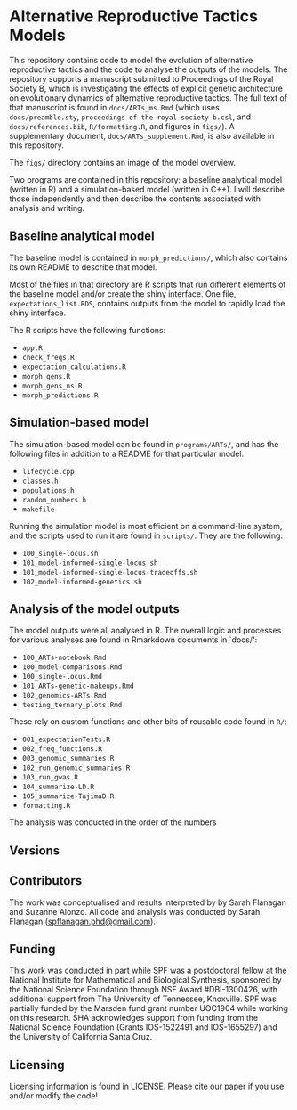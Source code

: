 # Alternative Reproductive Tactics Models

This repository contains code to model the evolution of alternative reproductive tactics and the code to analyse the outputs of the models.
The repository supports a manuscript submitted to Proceedings of the Royal Society B, which is investigating the effects of explicit genetic architecture on evolutionary dynamics of alternative reproductive tactics. 
The full text of that manuscript is found in `docs/ARTs_ms.Rmd` (which uses `docs/preamble.sty`, `proceedings-of-the-royal-society-b.csl`, and `docs/references.bib`, `R/formatting.R`, and figures in `figs/`). 
A supplementary document, `docs/ARTs_supplement.Rmd`, is also available in this repository.

The `figs/` directory contains an image of the model overview.

Two programs are contained in this repository: a baseline analytical model (written in R) and a simulation-based model (written in C++). I will describe those independently and then describe the contents associated with analysis and writing.

## Baseline analytical model

The baseline model is contained in `morph_predictions/`, which also contains its own README to describe that model. 

Most of the files in that directory are R scripts that run different elements of the baseline model and/or create the shiny interface. One file, `expectations_list.RDS`, contains outputs from the model to rapidly load the shiny interface.

The R scripts have the following functions:

- `app.R`
- `check_freqs.R`
- `expectation_calculations.R`
- `morph_gens.R`
- `morph_gens_ns.R`
- `morph_predictions.R`

## Simulation-based model

The simulation-based model can be found in `programs/ARTs/`, and has the following files in addition to a README for that particular model:

- `lifecycle.cpp`
- `classes.h`
- `populations.h`
- `random_numbers.h`
- `makefile`

Running the simulation model is most efficient on a command-line system, and the scripts used to run it are found in `scripts/`. They are the following:

- `100_single-locus.sh`
- `101_model-informed-single-locus.sh`
- `101_model-informed-single-locus-tradeoffs.sh`
- `102_model-informed-genetics.sh`

## Analysis of the model outputs

The model outputs were all analysed in R. The overall logic and processes for various analyses are found in Rmarkdown documents in `docs/':

- `100_ARTs-notebook.Rmd`
- `100_model-comparisons.Rmd`
- `100_single-locus.Rmd`
- `101_ARTs-genetic-makeups.Rmd`
- `102_genomics-ARTs.Rmd`
- `testing_ternary_plots.Rmd`

These rely on custom functions and other bits of reusable code found in `R/`:

- `001_expectationTests.R`
- `002_freq_functions.R`
- `003_genomic_summaries.R`
- `102_run_genomic_summaries.R`
- `103_run_gwas.R`
- `104_summarize-LD.R`
- `105_summarize-TajimaD.R`
- `formatting.R`

The analysis was conducted in the order of the numbers

## Versions



## Contributors

The work was conceptualised and results interpreted by by Sarah Flanagan and Suzanne Alonzo. All code and analysis was conducted by Sarah Flanagan (spflanagan.phd@gmail.com).

## Funding

This work was conducted in part while SPF was a postdoctoral fellow at the National Institute for Mathematical and Biological Synthesis, sponsored by the National Science Foundation through NSF Award #DBI-1300426, with additional support from The University of Tennessee, Knoxville. 
SPF was partially funded by the Marsden fund grant number UOC1904 while working on this research. 
SHA acknowledges support from funding from the National Science Foundation (Grants IOS-1522491 and IOS-1655297) and the University of California Santa Cruz.

## Licensing

Licensing information is found in LICENSE. Please cite our paper if you use and/or modify the code!

